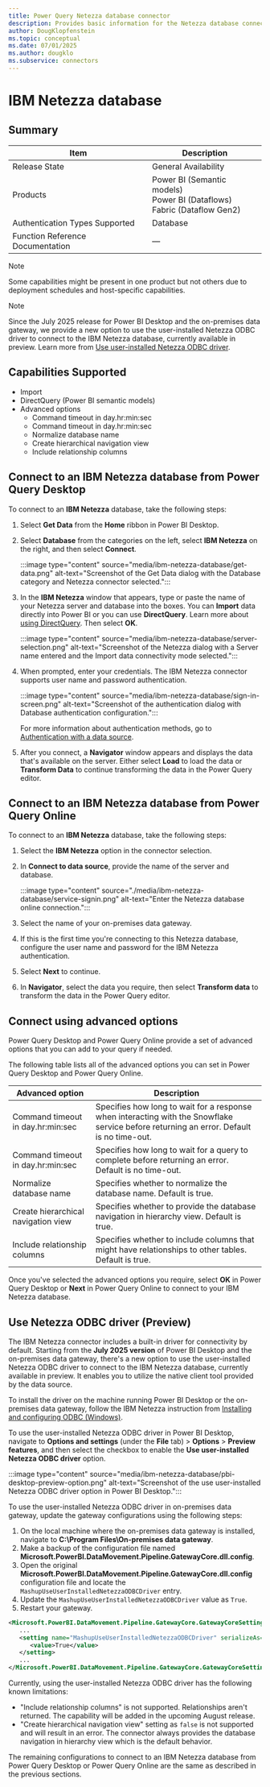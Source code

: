 ```yaml
---
title: Power Query Netezza database connector
description: Provides basic information for the Netezza database connector, along with how to connect to your Netezza data.
author: DougKlopfenstein
ms.topic: conceptual
ms.date: 07/01/2025
ms.author: dougklo
ms.subservice: connectors
---
```


# IBM Netezza database

## Summary

| Item | Description |
| ---- | ----------- |
| Release State | General Availability |
| Products | Power BI (Semantic models)<br/>Power BI (Dataflows)<br/>Fabric (Dataflow Gen2) |
| Authentication Types Supported | Database |
| Function Reference Documentation | &mdash; |

> [!NOTE]
> Some capabilities might be present in one product but not others due to deployment schedules and host-specific capabilities.

> [!NOTE]
>
> Since the July 2025 release for Power BI Desktop and the on-premises data gateway, we provide a new option to use the user-installed Netezza ODBC driver to connect to the IBM Netezza database, currently available in preview. Learn more from [Use user-installed Netezza ODBC driver](#use-netezza-odbc-driver-preview).

## Capabilities Supported

* Import
* DirectQuery (Power BI semantic models)
* Advanced options
  - Command timeout in day.hr:min:sec
  - Command timeout in day.hr:min:sec
  - Normalize database name
  - Create hierarchical navigation view
  - Include relationship columns

## Connect to an IBM Netezza database from Power Query Desktop

To connect to an **IBM Netezza** database, take the following steps:

1. Select **Get Data** from the **Home** ribbon in Power BI Desktop.

2. Select **Database** from the categories on the left, select **IBM Netezza** on the right, and then select **Connect**.

    :::image type="content" source="media/ibm-netezza-database/get-data.png" alt-text="Screenshot of the Get Data dialog with the Database category and Netezza connector selected.":::

3. In the **IBM Netezza** window that appears, type or paste the name of your Netezza server and database into the boxes. You can **Import** data directly into Power BI or you can use **DirectQuery**. Learn more about [using DirectQuery](/power-bi/connect-data/desktop-use-directquery). Then select **OK**.

    :::image type="content" source="media/ibm-netezza-database/server-selection.png" alt-text="Screenshot of the Netezza dialog with a Server name entered and the Import data connectivity mode selected.":::

4. When prompted, enter your credentials. The IBM Netezza connector supports user name and password authentication.

   :::image type="content" source="media/ibm-netezza-database/sign-in-screen.png" alt-text="Screenshot of the authentication dialog with Database authentication configuration.":::

   For more information about authentication methods, go to [Authentication with a data source](../connectorauthentication.md).

5. After you connect, a **Navigator** window appears and displays the data that's available on the server. Either select **Load** to load the data or **Transform Data** to continue transforming the data in the Power Query editor.


## Connect to an IBM Netezza database from Power Query Online

To connect to an **IBM Netezza** database, take the following steps:

1. Select the **IBM Netezza** option in the connector selection.

2. In **Connect to data source**, provide the name of the server and database.

   :::image type="content" source="./media/ibm-netezza-database/service-signin.png" alt-text="Enter the Netezza database online connection.":::

3. Select the name of your on-premises data gateway.

4. If this is the first time you're connecting to this Netezza database, configure the user name and password for the IBM Netezza authentication.

5. Select **Next** to continue.

6. In **Navigator**, select the data you require, then select **Transform data** to transform the data in the Power Query editor.

## Connect using advanced options

Power Query Desktop and Power Query Online provide a set of advanced options that you can add to your query if needed.

The following table lists all of the advanced options you can set in Power Query Desktop and Power Query Online.

| Advanced option | Description |
| --------------- | ----------- |
| Command timeout in day.hr:min:sec | Specifies how long to wait for a response when interacting with the Snowflake service before returning an error. Default is no time-out. |
| Command timeout in day.hr:min:sec | Specifies how long to wait for a query to complete before returning an error. Default is no time-out. |
| Normalize database name | Specifies whether to normalize the database name. Default is true. |
| Create hierarchical navigation view | Specifies whether to provide the database navigation in hierarchy view. Default is true. |
| Include relationship columns | Specifies whether to include columns that might have relationships to other tables. Default is true. |

Once you've selected the advanced options you require, select **OK** in Power Query Desktop or **Next** in Power Query Online to connect to your IBM Netezza database.

## Use Netezza ODBC driver (Preview)

The IBM Netezza connector includes a built-in driver for connectivity by default. Starting from the **July 2025 version** of Power BI Desktop and the on-premises data gateway, there's a new option to use the user-installed Netezza ODBC driver to connect to the IBM Netezza database, currently available in preview. It enables you to utilize the native client tool provided by the data source.

To install the driver on the machine running Power BI Desktop or the on-premises data gateway, follow the IBM Netezza instruction from [Installing and configuring ODBC (Windows)](https://www.ibm.com/docs/en/netezza?topic=odbc-installing-configuring-windows).

To use the user-installed Netezza ODBC driver in Power BI Desktop, navigate to **Options and settings** (under the **File** tab) > **Options** > **Preview features**, and then select the checkbox to enable the **Use user-installed Netezza ODBC driver** option.

:::image type="content" source="media/ibm-netezza-database/pbi-desktop-preview-option.png" alt-text="Screenshot of the use user-installed Netezza ODBC driver option in Power BI Desktop.":::

To use the user-installed Netezza ODBC driver in on-premises data gateway, update the gateway configurations using the following steps:

1. On the local machine where the on-premises data gateway is installed, navigate to **C:\Program Files\On-premises data gateway**.
2. Make a backup of the configuration file named **Microsoft.PowerBI.DataMovement.Pipeline.GatewayCore.dll.config**.
3. Open the original **Microsoft.PowerBI.DataMovement.Pipeline.GatewayCore.dll.config** configuration file and locate the `MashupUseUserInstalledNetezzaODBCDriver` entry.
4. Update the `MashupUseUserInstalledNetezzaODBCDriver` value as `True`.
5. Restart your gateway.

```xml
<Microsoft.PowerBI.DataMovement.Pipeline.GatewayCore.GatewayCoreSettings>
   ...
   <setting name="MashupUseUserInstalledNetezzaODBCDriver" serializeAs="String">
      <value>True</value>
   </setting>
   ...
</Microsoft.PowerBI.DataMovement.Pipeline.GatewayCore.GatewayCoreSettings>    
```

Currently, using the user-installed Netezza ODBC driver has the following known limitations:

- "Include relationship columns" is not supported. Relationships aren't returned. The capability will be added in the upcoming August release.
- "Create hierarchical navigation view" setting as `false` is not supported and will result in an error. The connector always provides the database navigation in hierarchy view which is the default behavior.

The remaining configurations to connect to an IBM Netezza database from Power Query Desktop or Power Query Online are the same as described in the previous sections.
